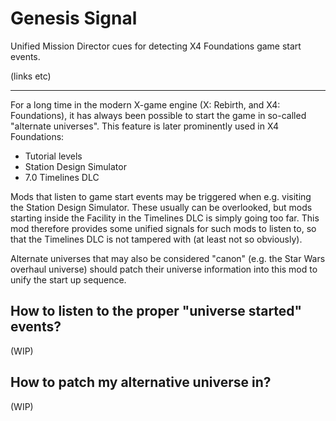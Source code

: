 # Genesis Signal
Unified Mission Director cues for detecting X4 Foundations game start events.

(links etc)

---

For a long time in the modern X-game engine (X: Rebirth, and X4: Foundations), it has always been possible to start the game in so-called "alternate universes". This feature is later prominently used in X4 Foundations:
- Tutorial levels
- Station Design Simulator
- 7.0 Timelines DLC

Mods that listen to game start events may be triggered when e.g. visiting the Station Design Simulator. These usually can be overlooked, but mods starting inside the Facility in the Timelines DLC is simply going too far. This mod therefore provides some unified signals for such mods to listen to, so that the Timelines DLC is not tampered with (at least not so obviously).

Alternate universes that may also be considered "canon" (e.g. the Star Wars overhaul universe) should patch their universe information into this mod to unify the start up sequence.

## How to listen to the proper "universe started" events?

(WIP)

## How to patch my alternative universe in?

(WIP)
